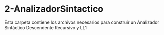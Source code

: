 # 2-AnalizadorSintactico
Esta carpeta contiene los archivos necesarios para construir un Analizador Sintáctico Descendente Recursivo y LL1
